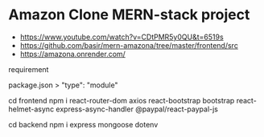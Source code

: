 # Amazon Clone MERN-stack project

- https://www.youtube.com/watch?v=CDtPMR5y0QU&t=6519s
- https://github.com/basir/mern-amazona/tree/master/frontend/src
- https://amazona.onrender.com/

requirement

package.json > "type": "module"

cd frontend
npm i react-router-dom axios react-bootstrap bootstrap react-helmet-async express-async-handler @paypal/react-paypal-js

cd backend
npm i express mongoose dotenv
